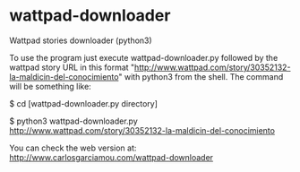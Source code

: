 # wattpad-downloader
Wattpad stories downloader (python3)

To use the program just execute wattpad-downloader.py followed by the wattpad story URL in this format "http://www.wattpad.com/story/30352132-la-maldicin-del-conocimiento" with python3 from the shell. The command will be something like: 

$ cd [wattpad-downloader.py directory]

$ python3 wattpad-downloader.py http://www.wattpad.com/story/30352132-la-maldicin-del-conocimiento


You can check the web version at: http://www.carlosgarciamou.com/wattpad-downloader
